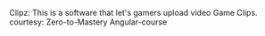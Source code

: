 Clipz: This is a software that let's gamers upload video Game Clips.
courtesy: Zero-to-Mastery Angular-course

